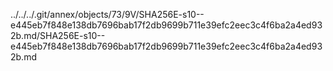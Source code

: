 ../../../.git/annex/objects/73/9V/SHA256E-s10--e445eb7f848e138db7696bab17f2db9699b711e39efc2eec3c4f6ba2a4ed932b.md/SHA256E-s10--e445eb7f848e138db7696bab17f2db9699b711e39efc2eec3c4f6ba2a4ed932b.md